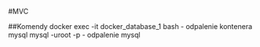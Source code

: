 #MVC


##Komendy
    docker exec -it docker_database_1 bash - odpalenie kontenera mysql
    mysql -uroot -p - odpalenie mysql